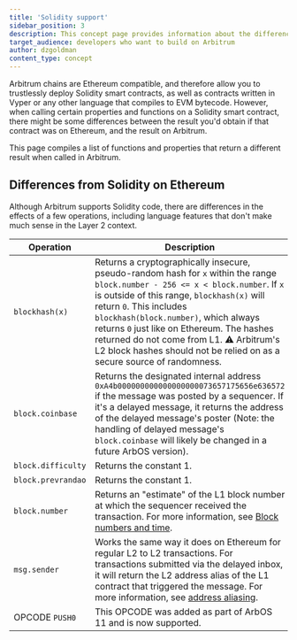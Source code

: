 ```yaml
---
title: 'Solidity support'
sidebar_position: 3
description: This concept page provides information about the differences between Arbitrum and Ethereum in terms of support of the Solidity language, so developers can easily understand what to expect when deploying to Arbitrum
target_audience: developers who want to build on Arbitrum
author: dzgoldman
content_type: concept
---
```


Arbitrum chains are Ethereum compatible, and therefore allow you to trustlessly deploy Solidity smart contracts, as well as contracts written in Vyper or any other language that compiles to EVM bytecode. However, when calling certain properties and functions on a Solidity smart contract, there might be some differences between the result you'd obtain if that contract was on Ethereum, and the result on Arbitrum.

This page compiles a list of functions and properties that return a different result when called in Arbitrum.

## Differences from Solidity on Ethereum

Although Arbitrum supports Solidity code, there are differences in the effects of a few operations, including language features that don't make much sense in the Layer 2 context.

| Operation          | Description                                                                                                                                                                                                                                                                                                                                                                                                            |
| ------------------ | ---------------------------------------------------------------------------------------------------------------------------------------------------------------------------------------------------------------------------------------------------------------------------------------------------------------------------------------------------------------------------------------------------------------------- |
| `blockhash(x)`     | Returns a cryptographically insecure, pseudo-random hash for `x` within the range `block.number - 256 <= x < block.number`. If `x` is outside of this range, `blockhash(x)` will return `0`. This includes `blockhash(block.number)`, which always returns `0` just like on Ethereum. The hashes returned do not come from L1. ⚠️ Arbitrum's L2 block hashes should not be relied on as a secure source of randomness. |
| `block.coinbase`   | Returns the designated internal address `0xA4b000000000000000000073657175656e636572` if the message was posted by a sequencer. If it's a delayed message, it returns the address of the delayed message's poster (Note: the handling of delayed message's `block.coinbase` will likely be changed in a future ArbOS version).                                                                                          |
| `block.difficulty` | Returns the constant 1.                                                                                                                                                                                                                                                                                                                                                                                                |
| `block.prevrandao` | Returns the constant 1.                                                                                                                                                                                                                                                                                                                                                                                                |
| `block.number`     | Returns an "estimate" of the L1 block number at which the sequencer received the transaction. For more information, see [Block numbers and time](/build-decentralized-apps/arbitrum-vs-ethereum/02-block-numbers-and-time.md).                                                                                                                                                                                         |
| `msg.sender`       | Works the same way it does on Ethereum for regular L2 to L2 transactions. For transactions submitted via the delayed inbox, it will return the L2 address alias of the L1 contract that triggered the message. For more information, see [address aliasing](/how-arbitrum-works/arbos/l1-l2-messaging.md#address-aliasing).                                                                                            |
| OPCODE `PUSH0`     | This OPCODE was added as part of ArbOS 11 and is now supported.                                                                                                                                                                                                                                                                                                                                                        |
